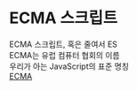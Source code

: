 # ECMA 스크립트
ECMA 스크립트, 혹은 줄여서 ES  
ECMA는 유럽 컴퓨터 협회의 이름  
우리가 아는 JavaScript의 표준 명칭  
[ECMA](https://ko.wikipedia.org/wiki/ECMA%EC%8A%A4%ED%81%AC%EB%A6%BD%ED%8A%B8)

